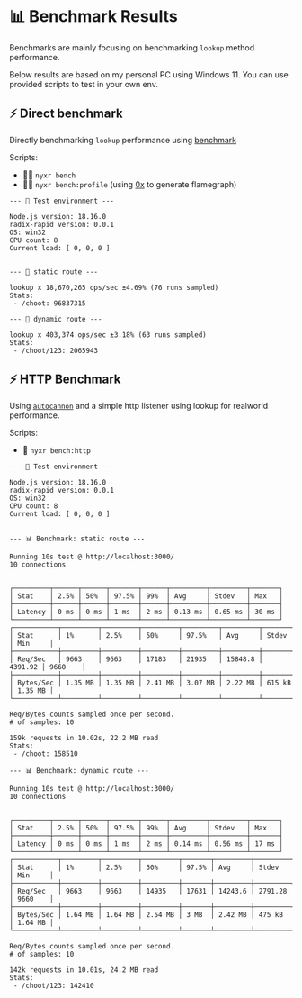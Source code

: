 # 📊 Benchmark Results

Benchmarks are mainly focusing on benchmarking `lookup` method performance.

Below results are based on my personal PC using Windows 11. You can use provided scripts to test in your own env.

## ⚡️ Direct benchmark

Directly benchmarking `lookup` performance using [benchmark](https://www.npmjs.com/package/benchmark)

Scripts:
- 🏋️‍♀️ `nyxr bench`
- 🏋️‍♂️ `nyxr bench:profile` (using [0x](https://www.npmjs.com/package/0x) to generate flamegraph)


```
--- 🧪 Test environment ---

Node.js version: 18.16.0
radix-rapid version: 0.0.1
OS: win32
CPU count: 8
Current load: [ 0, 0, 0 ]


--- 🚧 static route ---

lookup x 18,670,265 ops/sec ±4.69% (76 runs sampled)
Stats:
 - /choot: 96837315

--- 🔧 dynamic route ---

lookup x 403,374 ops/sec ±3.18% (63 runs sampled)
Stats:
 - /choot/123: 2065943
 ```

## ⚡️ HTTP Benchmark


Using [`autocannon`](https://github.com/mcollina/autocannon) and a simple http listener using lookup for realworld performance.

Scripts:
- 🚀 `nyxr bench:http`

```
--- 🧪 Test environment ---

Node.js version: 18.16.0
radix-rapid version: 0.0.1
OS: win32
CPU count: 8
Current load: [ 0, 0, 0 ]


--- 📊 Benchmark: static route ---

Running 10s test @ http://localhost:3000/
10 connections


┌─────────┬──────┬──────┬───────┬──────┬─────────┬─────────┬───────┐
│ Stat    │ 2.5% │ 50%  │ 97.5% │ 99%  │ Avg     │ Stdev   │ Max   │
├─────────┼──────┼──────┼───────┼──────┼─────────┼─────────┼───────┤
│ Latency │ 0 ms │ 0 ms │ 1 ms  │ 2 ms │ 0.13 ms │ 0.65 ms │ 30 ms │
└─────────┴──────┴──────┴───────┴──────┴─────────┴─────────┴───────┘
┌───────────┬─────────┬─────────┬─────────┬─────────┬─────────┬─────────┬─────────┐
│ Stat      │ 1%      │ 2.5%    │ 50%     │ 97.5%   │ Avg     │ Stdev   │ Min     │
├───────────┼─────────┼─────────┼─────────┼─────────┼─────────┼─────────┼─────────┤
│ Req/Sec   │ 9663    │ 9663    │ 17183   │ 21935   │ 15848.8 │ 4391.92 │ 9660    │
├───────────┼─────────┼─────────┼─────────┼─────────┼─────────┼─────────┼─────────┤
│ Bytes/Sec │ 1.35 MB │ 1.35 MB │ 2.41 MB │ 3.07 MB │ 2.22 MB │ 615 kB  │ 1.35 MB │
└───────────┴─────────┴─────────┴─────────┴─────────┴─────────┴─────────┴─────────┘

Req/Bytes counts sampled once per second.
# of samples: 10

159k requests in 10.02s, 22.2 MB read
Stats:
 - /choot: 158510

--- 📊 Benchmark: dynamic route ---

Running 10s test @ http://localhost:3000/
10 connections


┌─────────┬──────┬──────┬───────┬──────┬─────────┬─────────┬───────┐
│ Stat    │ 2.5% │ 50%  │ 97.5% │ 99%  │ Avg     │ Stdev   │ Max   │
├─────────┼──────┼──────┼───────┼──────┼─────────┼─────────┼───────┤
│ Latency │ 0 ms │ 0 ms │ 1 ms  │ 2 ms │ 0.14 ms │ 0.56 ms │ 17 ms │
└─────────┴──────┴──────┴───────┴──────┴─────────┴─────────┴───────┘
┌───────────┬─────────┬─────────┬─────────┬───────┬─────────┬─────────┬─────────┐
│ Stat      │ 1%      │ 2.5%    │ 50%     │ 97.5% │ Avg     │ Stdev   │ Min     │
├───────────┼─────────┼─────────┼─────────┼───────┼─────────┼─────────┼─────────┤
│ Req/Sec   │ 9663    │ 9663    │ 14935   │ 17631 │ 14243.6 │ 2791.28 │ 9660    │
├───────────┼─────────┼─────────┼─────────┼───────┼─────────┼─────────┼─────────┤
│ Bytes/Sec │ 1.64 MB │ 1.64 MB │ 2.54 MB │ 3 MB  │ 2.42 MB │ 475 kB  │ 1.64 MB │
└───────────┴─────────┴─────────┴─────────┴───────┴─────────┴─────────┴─────────┘

Req/Bytes counts sampled once per second.
# of samples: 10

142k requests in 10.01s, 24.2 MB read
Stats:
 - /choot/123: 142410
```


